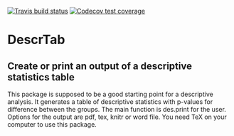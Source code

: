 [![Travis build status](https://travis-ci.com/imbi-heidelberg/DescrTab.svg?branch=master)](https://travis-ci.com/imbi-heidelberg/DescrTab2)
[![Codecov test coverage](https://codecov.io/gh/imbi-heidelberg/DescrTab/branch/master/graph/badge.svg)](https://codecov.io/gh/imbi-heidelberg/DescrTab2?branch=master)

# DescrTab
## Create or print an output of a descriptive statistics table

This package is supposed to be a good starting point for a descriptive analysis. 
It generates a table of descriptive statistics with p-values for difference between the groups.
The main function is des.print for the user.  
Options for the output are pdf, tex, knitr or word file. 
You need TeX on your computer to use this package.

